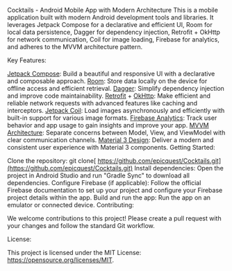 Cocktails - Android Mobile App with Modern Architecture
This is a mobile application built with modern Android development tools and libraries. It leverages Jetpack Compose for a declarative and efficient UI, Room for local data persistence, Dagger for dependency injection, Retrofit + OkHttp for network communication, Coil for image loading, Firebase for analytics, and adheres to the MVVM architecture pattern.

Key Features:

[Jetpack Compose](https://developer.android.com/develop/ui/compose): Build a beautiful and responsive UI with a declarative and composable approach.
[Room](https://developer.android.com/jetpack/androidx/releases/room): Store data locally on the device for offline access and efficient retrieval.
[Dagger](https://github.com/google/dagger): Simplify dependency injection and improve code maintainability.
[Retrofit](https://square.github.io/retrofit/) + [OkHttp](https://square.github.io/okhttp/): Make efficient and reliable network requests with advanced features like caching and interceptors.
[Jetpack Coil](https://coil-kt.github.io/coil/compose/): Load images asynchronously and efficiently with built-in support for various image formats.
[Firebase Analytics](https://firebase.google.com/docs/analytics): Track user behavior and app usage to gain insights and improve your app.
[MVVM Architecture](https://en.wikipedia.org/wiki/Model%E2%80%93view%E2%80%93viewmodel): Separate concerns between Model, View, and ViewModel with clear communication channels.
[Material 3 Design](https://m3.material.io/): Deliver a modern and consistent user experience with Material 3 components.
Getting Started:

Clone the repository: git clone[ https://github.com/epicquest/Cocktails.git](https://github.com/epicquest/Cocktails.git)
Install dependencies: Open the project in Android Studio and run "Gradle Sync" to download all dependencies.
Configure Firebase (if applicable): Follow the official Firebase documentation to set up your project and configure your Firebase project details within the app.
Build and run the app: Run the app on an emulator or connected device.
Contributing:

We welcome contributions to this project! Please create a pull request with your changes and follow the standard Git workflow.

License:

This project is licensed under the MIT License: https://opensource.org/licenses/MIT.
